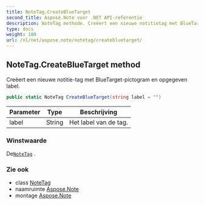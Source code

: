 ```yaml
---
title: NoteTag.CreateBlueTarget
second_title: Aspose.Note voor .NET API-referentie
description: NoteTag methode. Creëert een nieuwe notitietag met BlueTargetpictogram en opgegeven label.
type: docs
weight: 180
url: /nl/net/aspose.note/notetag/createbluetarget/
---
```

## NoteTag.CreateBlueTarget method

Creëert een nieuwe notitie-tag met BlueTarget-pictogram en opgegeven label.

```csharp
public static NoteTag CreateBlueTarget(string label = "")
```

| Parameter | Type | Beschrijving |
| --- | --- | --- |
| label | String | Het label van de tag. |

### Winstwaarde

De[`NoteTag`](../) .

### Zie ook

* class [NoteTag](../)
* naamruimte [Aspose.Note](../../notetag/)
* montage [Aspose.Note](../../../)


